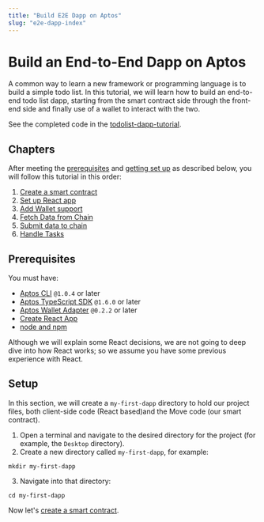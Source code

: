 ```yaml
---
title: "Build E2E Dapp on Aptos"
slug: "e2e-dapp-index"
---
```


# Build an End-to-End Dapp on Aptos

A common way to learn a new framework or programming language is to build a simple todo list. In this tutorial, we will learn how to build an end-to-end todo list dapp, starting from the smart contract side through the front-end side and finally use of a wallet to interact with the two.

See the completed code in the [todolist-dapp-tutorial](https://github.com/aptos-labs/todolist-dapp-tutorial).

## Chapters

After meeting the [prerequisites](#prerequisites) and [getting set up](#setup) as described below, you will follow this tutorial in this order:

1. [Create a smart contract](./1-create-smart-contract.md)
2. [Set up React app](./2-set-up-react-app.md)
3. [Add Wallet support](3-add-wallet-support.md)
4. [Fetch Data from Chain](4-fetch-data-from-chain.md)
5. [Submit data to chain](./5-submit-data-to-chain.md)
6. [Handle Tasks](./6-handle-tasks.md)

## Prerequisites

You must have:

* [Aptos CLI](../../cli-tools/aptos-cli-tool/index.md) `@1.0.4` or later
* [Aptos TypeScript SDK](../../sdks/ts-sdk/index.md) `@1.6.0` or later
* [Aptos Wallet Adapter](../../concepts/wallet-adapter-concept.md) `@0.2.2` or later
* [Create React App](https://create-react-app.dev/)
* [node and npm](https://nodejs.org/en/)

Although we will explain some React decisions, we are not going to deep dive into how React works; so we assume you have some previous experience with React.

## Setup

In this section, we will create a `my-first-dapp` directory to hold our project files, both client-side code (React based)and the Move code (our smart contract).

1. Open a terminal and navigate to the desired directory for the project (for example, the `Desktop` directory).
2. Create a new directory called `my-first-dapp`, for example:
  ```shell
  mkdir my-first-dapp
  ```
3. Navigate into that directory:
  ```shell
  cd my-first-dapp
  ```

  Now let's [create a smart contract](./1-create-smart-contract.md).